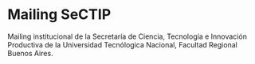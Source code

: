 # Mailing SeCTIP

Mailing institucional de la Secretaría de Ciencia, Tecnología e Innovación Productiva de la Universidad Tecnólogica Nacional, Facultad Regional Buenos Aires.
